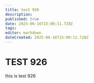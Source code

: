 ```yaml
---
title: test 926
description: 
published: true
date: 2025-06-16T15:00:11.728Z
tags: 
editor: markdown
dateCreated: 2025-06-16T15:00:11.728Z
---
```


# TEST 926
this is test 926
